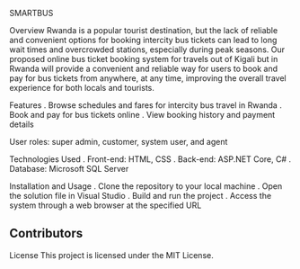 SMARTBUS

Overview
Rwanda is a popular tourist destination, but the lack of reliable and convenient options for booking intercity bus tickets can lead to long wait times and overcrowded stations, especially during peak seasons. Our proposed online bus ticket booking system for travels out of Kigali but in Rwanda will provide a convenient and reliable way for users to book and pay for bus tickets from anywhere, at any time, improving the overall travel experience for both locals and tourists.

Features
. Browse schedules and fares for intercity bus travel in Rwanda
. Book and pay for bus tickets online
. View booking history and payment details

User roles: super admin, customer, system user, and agent

Technologies Used
. Front-end: HTML, CSS
. Back-end: ASP.NET Core, C#
. Database: Microsoft SQL Server

Installation and Usage
. Clone the repository to your local machine
. Open the solution file in Visual Studio
. Build and run the project
. Access the system through a web browser at the specified URL

Contributors
-
License
This project is licensed under the MIT License.

